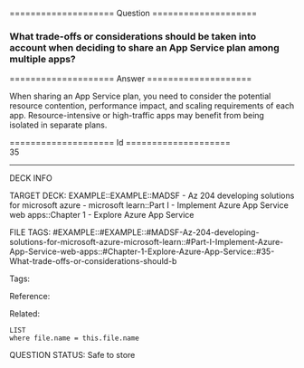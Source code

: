 ==================== Question ====================  

### What trade-offs or considerations should be taken into account when deciding to share an App Service plan among multiple apps?  

==================== Answer ====================  

When sharing an App Service plan, you need to consider the potential resource contention, performance impact, and scaling requirements of each app. Resource-intensive or high-traffic apps may benefit from being isolated in separate plans.

==================== Id ====================  
35

---

DECK INFO

TARGET DECK: EXAMPLE::EXAMPLE::MADSF - Az 204 developing solutions for microsoft azure - microsoft learn::Part I - Implement Azure App Service web apps::Chapter 1 - Explore Azure App Service

FILE TAGS: #EXAMPLE::#EXAMPLE::#MADSF-Az-204-developing-solutions-for-microsoft-azure-microsoft-learn::#Part-I-Implement-Azure-App-Service-web-apps::#Chapter-1-Explore-Azure-App-Service::#35-What-trade-offs-or-considerations-should-b

Tags:

Reference:

Related:

```dataview
LIST
where file.name = this.file.name
```
QUESTION STATUS: Safe to store
